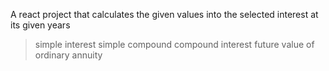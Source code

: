 A react project that calculates the given values into the selected interest at its given years

> simple interest
> simple compound
> compound interest
> future value of ordinary annuity
